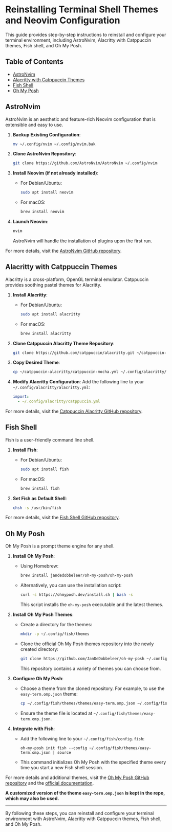 # Reinstalling Terminal Shell Themes and Neovim Configuration

This guide provides step-by-step instructions to reinstall and configure your terminal environment, including AstroNvim, Alacritty with Catppuccin themes, Fish shell, and Oh My Posh.

## Table of Contents

- [AstroNvim](#astronvim)
- [Alacritty with Catppuccin Themes](#alacritty-with-catppuccin-themes)
- [Fish Shell](#fish-shell)
- [Oh My Posh](#oh-my-posh)

## AstroNvim

AstroNvim is an aesthetic and feature-rich Neovim configuration that is extensible and easy to use.

1. **Backup Existing Configuration**:
   ```bash
   mv ~/.config/nvim ~/.config/nvim.bak
   ```

2. **Clone AstroNvim Repository**:
   ```bash
   git clone https://github.com/AstroNvim/AstroNvim ~/.config/nvim
   ```

3. **Install Neovim (if not already installed)**:
   - For Debian/Ubuntu:
     ```bash
     sudo apt install neovim
     ```
   - For macOS:
     ```bash
     brew install neovim
     ```

4. **Launch Neovim**:
   ```bash
   nvim
   ```
   AstroNvim will handle the installation of plugins upon the first run.

For more details, visit the [AstroNvim GitHub repository](https://github.com/AstroNvim/AstroNvim).

## Alacritty with Catppuccin Themes

Alacritty is a cross-platform, OpenGL terminal emulator. Catppuccin provides soothing pastel themes for Alacritty.

1. **Install Alacritty**:
   - For Debian/Ubuntu:
     ```bash
     sudo apt install alacritty
     ```
   - For macOS:
     ```bash
     brew install alacritty
     ```

2. **Clone Catppuccin Alacritty Theme Repository**:
   ```bash
   git clone https://github.com/catppuccin/alacritty.git ~/catppuccin-alacritty
   ```

3. **Copy Desired Theme**:
   ```bash
   cp ~/catppuccin-alacritty/catppuccin-mocha.yml ~/.config/alacritty/catppuccin.yml
   ```

4. **Modify Alacritty Configuration**:
   Add the following line to your `~/.config/alacritty/alacritty.yml`:
   ```yaml
   import:
     - ~/.config/alacritty/catppuccin.yml
   ```

For more details, visit the [Catppuccin Alacritty GitHub repository](https://github.com/catppuccin/alacritty).

## Fish Shell

Fish is a user-friendly command line shell.

1. **Install Fish**:
   - For Debian/Ubuntu:
     ```bash
     sudo apt install fish
     ```
   - For macOS:
     ```bash
     brew install fish
     ```

2. **Set Fish as Default Shell**:
   ```bash
   chsh -s /usr/bin/fish
   ```

For more details, visit the [Fish Shell GitHub repository](https://github.com/fish-shell/fish-shell).

## Oh My Posh

Oh My Posh is a prompt theme engine for any shell.

1. **Install Oh My Posh**:
   - Using Homebrew:
     ```bash
     brew install jandedobbeleer/oh-my-posh/oh-my-posh
     ```
   - Alternatively, you can use the installation script:
     ```bash
     curl -s https://ohmyposh.dev/install.sh | bash -s
     ```
     This script installs the `oh-my-posh` executable and the latest themes.

2. **Install Oh My Posh Themes**:
   - Create a directory for the themes:
     ```bash
     mkdir -p ~/.config/fish/themes
     ```
   - Clone the official Oh My Posh themes repository into the newly created directory:
     ```bash
     git clone https://github.com/JanDeDobbeleer/oh-my-posh ~/.config/fish/themes
     ```
     This repository contains a variety of themes you can choose from.

3. **Configure Oh My Posh**:
   - Choose a theme from the cloned repository. For example, to use the `easy-term.omp.json` theme:
     ```bash
     cp ~/.config/fish/themes/themes/easy-term.omp.json ~/.config/fish/themes/
     ```
   - Ensure the theme file is located at `~/.config/fish/themes/easy-term.omp.json`.

4. **Integrate with Fish**:
   - Add the following line to your `~/.config/fish/config.fish`:
     ```fish
     oh-my-posh init fish --config ~/.config/fish/themes/easy-term.omp.json | source
     ```
   - This command initializes Oh My Posh with the specified theme every time you start a new Fish shell session.

For more details and additional themes, visit the [Oh My Posh GitHub repository](https://github.com/JanDeDobbeleer/oh-my-posh) and the [official documentation](https://ohmyposh.dev/docs/themes/).

**A customized version of the theme `easy-term.omp.json` is kept in the repo, which may also be used.**

---

By following these steps, you can reinstall and configure your terminal environment with AstroNvim, Alacritty with Catppuccin themes, Fish shell, and Oh My Posh.
